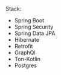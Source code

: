 Stack:
- Spring Boot
- Spring Security
- Spring Data JPA
- Hibernate 
- Retrofit
- GraphQl
- Ton-Kotlin
- Postgres



